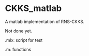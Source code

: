 # CKKS_matlab
A matlab implementation of RNS-CKKS.

Not done yet.

.mlx: script for test

.m: functions
